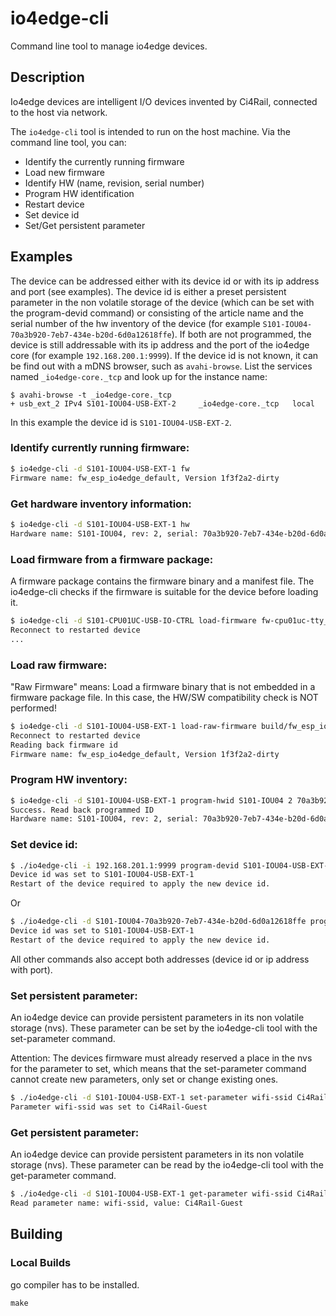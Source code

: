 # io4edge-cli
Command line tool to manage io4edge devices.

## Description

Io4edge devices are intelligent I/O devices invented by Ci4Rail, connected to the host via network.

The `io4edge-cli` tool is intended to run on the host machine. Via the command line tool, you can:
* Identify the currently running firmware
* Load new firmware
* Identify HW (name, revision, serial number)
* Program HW identification
* Restart device
* Set device id
* Set/Get persistent parameter

## Examples

The device can be addressed either with its device id or with its ip address and port (see examples).
The device id is either a preset persistent parameter in the non volatile storage of the device (which can be set with the program-devid command) or consisting of the article name and the serial number of the hw inventory of the device (for example `S101-IOU04-70a3b920-7eb7-434e-b20d-6d0a12618ffe`). If both are not programmed, the device is still addressable with its ip address and the port of the io4edge core (for example `192.168.200.1:9999`).
If the device id is not known, it can be find out with a mDNS browser, such as `avahi-browse`.
List the services named `_io4edge-core._tcp` and look up for the instance name:

```shell
$ avahi-browse -t _io4edge-core._tcp
+ usb_ext_2 IPv4 S101-IOU04-USB-EXT-2     _io4edge-core._tcp   local
```

In this example the device id is `S101-IOU04-USB-EXT-2`.

### Identify currently running firmware:
```bash
$ io4edge-cli -d S101-IOU04-USB-EXT-1 fw
Firmware name: fw_esp_io4edge_default, Version 1f3f2a2-dirty
```

### Get hardware inventory information:
```bash
$ io4edge-cli -d S101-IOU04-USB-EXT-1 hw
Hardware name: S101-IOU04, rev: 2, serial: 70a3b920-7eb7-434e-b20d-6d0a12618ffe
```

### Load firmware from a firmware package:
A firmware package contains the firmware binary and a manifest file. The io4edge-cli checks if the firmware is suitable for the device before loading it.

```bash
$ io4edge-cli -d S101-CPU01UC-USB-IO-CTRL load-firmware fw-cpu01uc-tty_accdl-1.1.0.beta1.fwpkg
Reconnect to restarted device
...
```

### Load raw firmware:
"Raw Firmware" means: Load a firmware binary that is not embedded in a firmware package file. In this case, the HW/SW compatibility check is NOT performed!

```bash
$ io4edge-cli -d S101-IOU04-USB-EXT-1 load-raw-firmware build/fw_esp_io4edge_default.bin
Reconnect to restarted device
Reading back firmware id
Firmware name: fw_esp_io4edge_default, Version 1f3f2a2-dirty
```

### Program HW inventory:
```bash
$ io4edge-cli -d S101-IOU04-USB-EXT-1 program-hwid S101-IOU04 2 70a3b920-7eb7-434e-b20d-6d0a12618ffe
Success. Read back programmed ID
Hardware name: S101-IOU04, rev: 2, serial: 70a3b920-7eb7-434e-b20d-6d0a12618ffe
```

### Set device id:
```bash
$ ./io4edge-cli -i 192.168.201.1:9999 program-devid S101-IOU04-USB-EXT-1
Device id was set to S101-IOU04-USB-EXT-1
Restart of the device required to apply the new device id.
```
Or
```bash
$ ./io4edge-cli -d S101-IOU04-70a3b920-7eb7-434e-b20d-6d0a12618ffe program-devid S101-IOU04-USB-EXT-1
Device id was set to S101-IOU04-USB-EXT-1
Restart of the device required to apply the new device id.
```

All other commands also accept both addresses (device id or ip address with port).

### Set persistent parameter:
An io4edge device can provide persistent parameters in its non volatile storage (nvs). These parameter can be set by the io4edge-cli tool with the set-parameter command.

Attention: The devices firmware must already reserved a place in the nvs for the parameter to set, which means that the set-parameter command cannot create new parameters, only set or change existing ones.

```bash
$ ./io4edge-cli -d S101-IOU04-USB-EXT-1 set-parameter wifi-ssid Ci4Rail-Guest
Parameter wifi-ssid was set to Ci4Rail-Guest
```

### Get persistent parameter:
An io4edge device can provide persistent parameters in its non volatile storage (nvs). These parameter can be read by the io4edge-cli tool with the get-parameter command.

```bash
$ ./io4edge-cli -d S101-IOU04-USB-EXT-1 get-parameter wifi-ssid Ci4Rail-Guest
Read parameter name: wifi-ssid, value: Ci4Rail-Guest
```

## Building

### Local Builds

go compiler has to be installed.

```
make
```
